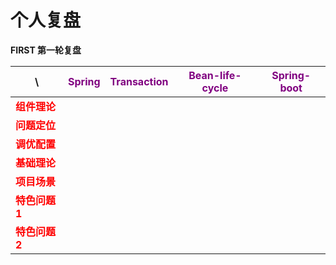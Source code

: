 # 个人复盘

**FIRST 第一轮复盘**

| \                                        | <span style="color:purple">Spring | <span style="color:purple">Transaction | <span style="color:purple">Bean-life-cycle | <span style="color:purple">Spring-boot |
|------------------------------------------|-----------------------------------|----------------------------------------|--------------------------------------------|----------------------------------------|
| <span style="color:red">**组件理论**  |                                   |                                        |                                            |                                        |
| <span style="color:red">**问题定位**  |                                   |                                        |                                            |                                        |
| <span style="color:red">**调优配置**  |                                   |                                        |                                            |                                        |
| <span style="color:red">**基础理论**  |                                   |                                        |                                            |                                        |
| <span style="color:red">**项目场景**  |                                   |                                        |                                            |                                        |
| <span style="color:red">**特色问题1** |                                   |                                        |                                            |                                        |
| <span style="color:red">**特色问题2** |                                   |                                        |                                            |                                        |

